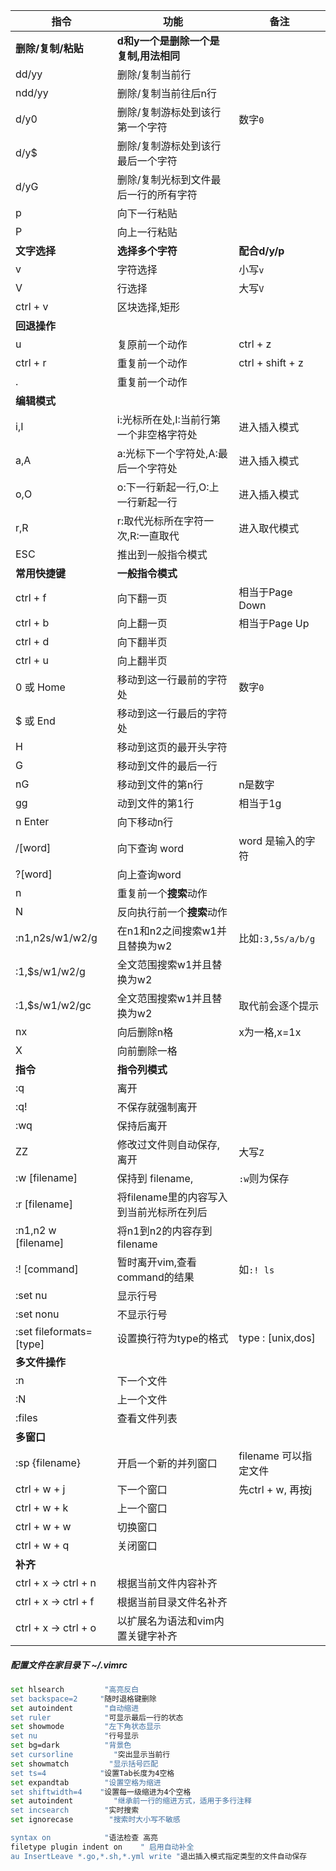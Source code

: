 | 指令                      | 功能                       | 备注                |
| ----------------------- | ------------------------ | ----------------- |
| **删除/复制/粘贴**            | **d和y一个是删除一个是复制,用法相同**   |                   |
| dd/yy                   | 删除/复制当前行                 |                   |
| ndd/yy                  | 删除/复制当前往后n行              |                   |
| d/y0                    | 删除/复制游标处到该行第一个字符         | 数字`0`             |
| d/y$                    | 删除/复制游标处到该行最后一个字符        |                   |
| d/yG                    | 删除/复制光标到文件最后一行的所有字符      |                   |
| p                       | 向下一行粘贴                   |                   |
| P                       | 向上一行粘贴                   |                   |
| **文字选择**                | **选择多个字符**               | **配合d/y/p**       |
| v                       | 字符选择                     | 小写`v`             |
| V                       | 行选择                      | 大写`V`             |
| ctrl + v                | 区块选择,矩形                  |                   |
| **回退操作**                |                          |                   |
| u                       | 复原前一个动作                  | ctrl + z          |
| ctrl + r                | 重复前一个动作                  | ctrl + shift + z  |
| .                       | 重复前一个动作                  |                   |
| **编辑模式**                |                          |                   |
| i,I                     | i:光标所在处,I:当前行第一个非空格字符处   | 进入插入模式            |
| a,A                     | a:光标下一个字符处,A:最后一个字符处     | 进入插入模式            |
| o,O                     | o:下一行新起一行,O:上一行新起一行      | 进入插入模式            |
| r,R                     | r:取代光标所在字符一次,R:一直取代      | 进入取代模式            |
| ESC                     | 推出到一般指令模式                |                   |
| **常用快捷键**               | **一般指令模式**               |                   |
| ctrl + f                | 向下翻一页                    | 相当于Page Down      |
| ctrl + b                | 向上翻一页                    | 相当于Page Up        |
| ctrl + d                | 向下翻半页                    |                   |
| ctrl + u                | 向上翻半页                    |                   |
| 0 或 Home                | 移动到这一行最前的字符处             | 数字`0`             |
| $ 或 End                 | 移动到这一行最后的字符处             |                   |
| H                       | 移动到这页的最开头字符              |                   |
| G                       | 移动到文件的最后一行               |                   |
| nG                      | 移动到文件的第n行                | n是数字              |
| gg                      | 动到文件的第1行                 | 相当于1g             |
| n Enter                 | 向下移动n行                   |                   |
| /[word]                 | 向下查询 word                | word 是输入的字符       |
| ?[word]                 | 向上查询word                 |                   |
| n                       | 重复前一个**搜索**动作            |                   |
| N                       | 反向执行前一个**搜索**动作          |                   |
| :n1,n2s/w1/w2/g         | 在n1和n2之间搜索w1并且替换为w2      | 比如`:3,5s/a/b/g`   |
| :1,$s/w1/w2/g           | 全文范围搜索w1并且替换为w2          |                   |
| :1,$s/w1/w2/gc          | 全文范围搜索w1并且替换为w2          | 取代前会逐个提示          |
| nx                      | 向后删除n格                   | x为一格,x=1x         |
| X                       | 向前删除一格                   |                   |
| **指令**                  | **指令列模式**                |                   |
| :q                      | 离开                       |                   |
| :q!                     | 不保存就强制离开                 |                   |
| :wq                     | 保持后离开                    |                   |
| ZZ                      | 修改过文件则自动保存,离开            | 大写`Z`             |
| :w [filename]           | 保持到 filename,            | `:w`则为保存          |
| :r [filename]           | 将filename里的内容写入到当前光标所在列后 |                   |
| :n1,n2 w [filename]     | 将n1到n2的内容存到filename      |                   |
| :! [command]            | 暂时离开vim,查看command的结果     | 如`:! ls`          |
| :set nu                 | 显示行号                     |                   |
| :set nonu               | 不显示行号                    |                   |
| :set fileformats=[type] | 设置换行符为type的格式            | type : [unix,dos] |
| **多文件操作**               |                          |                   |
| :n                      | 下一个文件                    |                   |
| :N                      | 上一个文件                    |                   |
| :files                  | 查看文件列表                   |                   |
| **多窗口**                 |                          |                   |
| :sp {filename}          | 开启一个新的并列窗口               | filename 可以指定文件   |
| ctrl + w + j            | 下一个窗口                    | 先ctrl + w, 再按j    |
| ctrl + w + k            | 上一个窗口                    |                   |
| ctrl + w + w            | 切换窗口                     |                   |
| ctrl + w + q            | 关闭窗口                     |                   |
| **补齐**                  |                          |                   |
| ctrl + x -> ctrl + n    | 根据当前文件内容补齐               |                   |
| ctrl + x -> ctrl + f    | 根据当前目录文件名补齐              |                   |
| ctrl + x -> ctrl + o    | 以扩展名为语法和vim内置关键字补齐       |                   |

##### 配置文件在家目录下 ~/.vimrc

```sh
set hlsearch         "高亮反白
set backspace=2     "随时退格键删除
set autoindent       "自动缩进
set ruler            "可显示最后一行的状态
set showmode         "左下角状态显示
set nu               "行号显示
set bg=dark          "背景色
set cursorline         "突出显示当前行
set showmatch         "显示括号匹配
set ts=4            "设置Tab长度为4空格
set expandtab        "设置空格为缩进
set shiftwidth=4    "设置每一级缩进为4个空格
set autoindent         "继承前一行的缩进方式，适用于多行注释
set incsearch        "实时搜索
set ignorecase        "搜索时大小写不敏感

syntax on            "语法检查 高亮
filetype plugin indent on    " 启用自动补全
au InsertLeave *.go,*.sh,*.yml write "退出插入模式指定类型的文件自动保存
```
